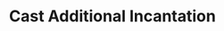 ---
title: "Cast Additional Incantation"
canonical: "skill/cast-additional-incantation"
canonical_title: "Ancestral Loresheet"
lists:
    - ancestral-loresheet
tier: 4
osp_cost: 40
prerequisites: ["last-rites-improved", " or ", "master-countermagic"]
---